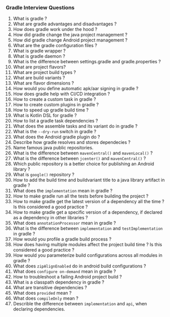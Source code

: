 ### Gradle Interview Questions

1. What is gradle ?
2. What are gradle advantages and disadvantages ?
3. How does gradle work under the hood ?
4. How did gradle change the java project management ?
5. How did gradle change Android project management ?
6. What are the gradle configuration files ?
7. What is gradle wrapper ?
8. What is gradle daemon ?
9. What is the difference between settings.gradle and gradle.properties ?
10. What are project flavors?
11. What are project build types ?
12. What are build variants ?
13. What are flavor dimensions ?
14. How would you define automatic apk/aar signing in gradle ?
15. How does gradle help with CI/CD integration ?
16. How to create a custom task in gradle ?
17. How to create custom plugins in gradle ?
18. How to speed up gradle build time ?
19. What is Kotlin DSL for gradle ?
20. How to list a gradle task dependencies ?
21. What does the assemble tasks and its variant do in gradle ?
22. What is the `--dry-run` switch in gradle ?
23. What does the Android gradle plugin do ?
24. Describe how gradle resolves and stores dependecies ?
25. Name famous java public repositories.
26. What is the difference between `mavenCentral()` and `mavenLocal()` ?
27. What is the difference between `jcenter()` and `mavenCentral()` ?
28. Which public repository is a better choice for publishing an Android library ?
29. What is `google()` repository ?
30. How to add the build time and buildvariant title to a java library artifact in gradle ?
31. What does the `implementation` mean in gradle ?
32. How to make gradle run all the tests before building the project ?
33. How to make gradle get the latest version of a dependency all the time ? Is this considered a good practice ?
34. How to make gradle get a specific version of a dependency, if declared as a dependency in other libraries ?
35. What does `annotationProcessor` mean in gradle ?
36. What is the difference between `implementation` and `testImplementation` in gradle ?
37. How would you profile a gradle build process ?
38. How does having multiple modules affect the project build time ? Is this considered a good practice ?
39. How would you parameterize build configurations across all modules in gradle ?
40. What does `zipAlignEnabled` do in android build configurations ?
41. What does `configure on-demand` mean in gradle ?
42. How to troubleshoot a failing Android project build ?
43. What is a classpath dependency in gradle ?
44. What are transitive dependencies ?
45. What does `provided` mean ?
46. What does `compileOnly` mean ?
47. Describle the difference between `implementation` and `api`, when declaring dependencies.
